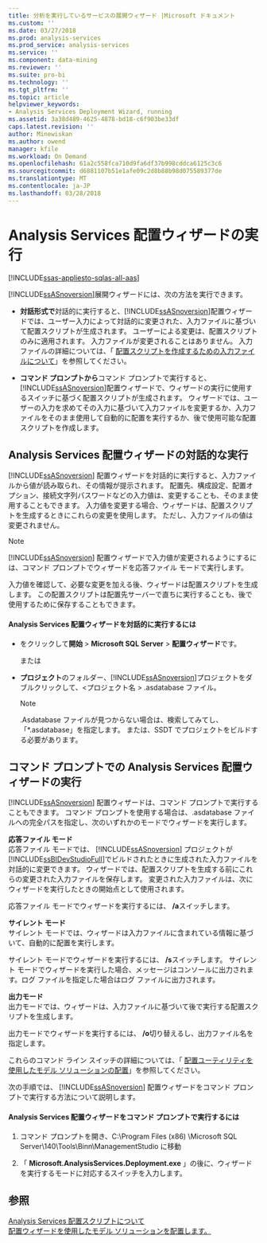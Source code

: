 ```yaml
---
title: 分析を実行しているサービスの展開ウィザード |Microsoft ドキュメント
ms.custom: ''
ms.date: 03/27/2018
ms.prod: analysis-services
ms.prod_service: analysis-services
ms.service: ''
ms.component: data-mining
ms.reviewer: ''
ms.suite: pro-bi
ms.technology: ''
ms.tgt_pltfrm: ''
ms.topic: article
helpviewer_keywords:
- Analysis Services Deployment Wizard, running
ms.assetid: 3a38d489-4625-4878-bd18-c6f903be33df
caps.latest.revision: ''
author: Minewiskan
ms.author: owend
manager: kfile
ms.workload: On Demand
ms.openlocfilehash: 61a2c558fca710d9fa6df37b998cddca6125c3c6
ms.sourcegitcommit: d6881107b51e1afe09c2d8b88b98d075589377de
ms.translationtype: MT
ms.contentlocale: ja-JP
ms.lasthandoff: 03/28/2018
---
```

# <a name="running-the-analysis-services-deployment-wizard"></a>Analysis Services 配置ウィザードの実行
[!INCLUDE[ssas-appliesto-sqlas-all-aas](../../includes/ssas-appliesto-sqlas-all-aas.md)]

  [!INCLUDE[ssASnoversion](../../includes/ssasnoversion-md.md)]展開ウィザードには、次の方法を実行できます。  
  
-   **対話形式で**対話的に実行すると、[!INCLUDE[ssASnoversion](../../includes/ssasnoversion-md.md)]配置ウィザードでは、ユーザー入力によって対話的に変更された、入力ファイルに基づいて配置スクリプトが生成されます。 ユーザーによる変更は、配置スクリプトのみに適用されます。 入力ファイルが変更されることはありません。 入力ファイルの詳細については、「 [配置スクリプトを作成するための入力ファイルについて](../../analysis-services/multidimensional-models/deployment-script-files-input-used-to-create-deployment-script.md)」を参照してください。  
  
-   **コマンド プロンプトから**コマンド プロンプトで実行すると、[!INCLUDE[ssASnoversion](../../includes/ssasnoversion-md.md)]配置ウィザードで、ウィザードの実行に使用するスイッチに基づく配置スクリプトが生成されます。 ウィザードでは、ユーザーの入力を求めてその入力に基づいて入力ファイルを変更するか、入力ファイルをそのまま使用して自動的に配置を実行するか、後で使用可能な配置スクリプトを作成します。  
  
## <a name="running-the-analysis-services-deployment-wizard-interactively"></a>Analysis Services 配置ウィザードの対話的な実行  
 [!INCLUDE[ssASnoversion](../../includes/ssasnoversion-md.md)] 配置ウィザードを対話的に実行すると、入力ファイルから値が読み取られ、その情報が提示されます。 配置先、構成設定、配置オプション、接続文字列パスワードなどの入力値は、変更することも、そのまま使用することもできます。 入力値を変更する場合、ウィザードは、配置スクリプトを生成するときにこれらの変更を使用します。 ただし、入力ファイルの値は変更されません。  
  
> [!NOTE]  
>  [!INCLUDE[ssASnoversion](../../includes/ssasnoversion-md.md)] 配置ウィザードで入力値が変更されるようにするには、コマンド プロンプトでウィザードを応答ファイル モードで実行します。  
  
 入力値を確認して、必要な変更を加える後、ウィザードは配置スクリプトを生成します。 この配置スクリプトは配置先サーバーで直ちに実行することも、後で使用するために保存することもできます。  
  
#### <a name="to-run-the-analysis-services-deployment-wizard-interactively"></a>Analysis Services 配置ウィザードを対話的に実行するには  
  
-   をクリックして**開始** > **Microsoft SQL Server** > **配置ウィザード**です。  
  
     または  
  
-   **プロジェクト**のフォルダー、[!INCLUDE[ssASnoversion](../../includes/ssasnoversion-md.md)]プロジェクトをダブルクリックして、\<プロジェクト名 > .asdatabase ファイル。
    > [!NOTE]  
    >  .Asdatabase ファイルが見つからない場合は、検索してみてし、「*.asdatabase」を指定します。 または、SSDT でプロジェクトをビルドする必要があります。  
  
## <a name="running-the-analysis-services-deployment-wizard-at-the-command-prompt"></a>コマンド プロンプトでの Analysis Services 配置ウィザードの実行  
 [!INCLUDE[ssASnoversion](../../includes/ssasnoversion-md.md)] 配置ウィザードは、コマンド プロンプトで実行することもできます。 コマンド プロンプトを使用する場合は、.asdatabase ファイルへの完全パスを指定し、次のいずれかのモードでウィザードを実行します。  
  
 **応答ファイル モード**  
 応答ファイル モードでは、 [!INCLUDE[ssASnoversion](../../includes/ssasnoversion-md.md)] プロジェクトが [!INCLUDE[ssBIDevStudioFull](../../includes/ssbidevstudiofull-md.md)]でビルドされたときに生成された入力ファイルを対話的に変更できます。 ウィザードでは、配置スクリプトを生成する前にこれらの変更された入力ファイルを保存します。 変更された入力ファイルは、次にウィザードを実行したときの開始点として使用されます。  
  
 応答ファイル モードでウィザードを実行するには、 **/a**スイッチします。  
  
 **サイレント モード**  
 サイレント モードでは、ウィザードは入力ファイルに含まれている情報に基づいて、自動的に配置を実行します。  
  
 サイレント モードでウィザードを実行するには、 **/s**スイッチします。 サイレント モードでウィザードを実行した場合、メッセージはコンソールに出力されます。ログ ファイルを指定した場合はログ ファイルに出力されます。  
  
 **出力モード**  
 出力モードでは、ウィザードは、入力ファイルに基づいて後で実行する配置スクリプトを生成します。  
  
 出力モードでウィザードを実行するには、 **/o**切り替えるし、出力ファイル名を指定します。  
  
 これらのコマンド ライン スイッチの詳細については、「 [配置ユーティリティを使用したモデル ソリューションの配置](../../analysis-services/multidimensional-models/deploy-model-solutions-with-the-deployment-utility.md)」を参照してください。  
  
 次の手順では、 [!INCLUDE[ssASnoversion](../../includes/ssasnoversion-md.md)] 配置ウィザードをコマンド プロンプトで実行する方法について説明します。  
  
#### <a name="to-run-the-analysis-services-deployment-wizard-at-the-command-prompt"></a>Analysis Services 配置ウィザードをコマンド プロンプトで実行するには  
  
1.  コマンド プロンプトを開き、C:\Program Files (x86) \Microsoft SQL Server\140\Tools\Binn\ManagementStudio に移動  
  
2.  「 **Microsoft.AnalysisServices.Deployment.exe** 」の後に、ウィザードを実行するモードに対応するスイッチを入力します。  
  
## <a name="see-also"></a>参照  
 [Analysis Services 配置スクリプトについて](../../analysis-services/multidimensional-models/understanding-the-analysis-services-deployment-script.md)   
 [配置ウィザードを使用したモデル ソリューションを配置します。](../../analysis-services/multidimensional-models/deploy-model-solutions-using-the-deployment-wizard.md)  
  
  
